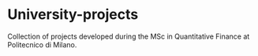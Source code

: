 # University-projects
Collection of projects developed during the MSc in Quantitative Finance at Politecnico di Milano.
